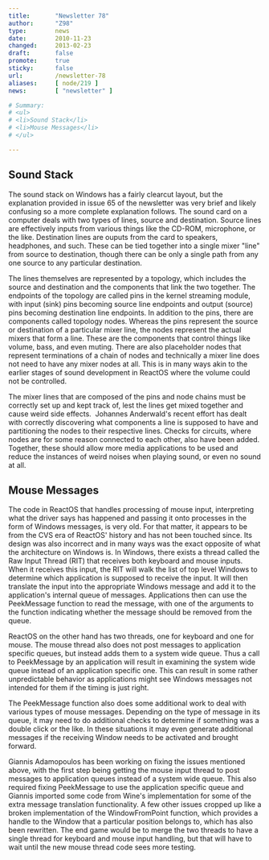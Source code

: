 ```yaml
---
title:       "Newsletter 78"
author:      "Z98"
type:        news
date:        2010-11-23
changed:     2013-02-23
draft:       false
promote:     true
sticky:      false
url:         /newsletter-78
aliases:     [ node/219 ]
news:        [ "newsletter" ]

# Summary:
# <ul>
# <li>Sound Stack</li>
# <li>Mouse Messages</li>
# </ul>

---
```

<h2>Sound Stack<br /></h2>
<p>The sound stack on Windows has a fairly clearcut layout, but the explanation provided in issue 65 of the newsletter was very brief and likely confusing so a more complete explanation follows.  The sound card on a computer deals with two types of lines, source and destination.  Source lines are effectively inputs from various things like the CD-ROM, microphone, or the like.  Destination lines are ouputs from the card to speakers, headphones, and such.  These can be tied together into a single mixer "line" from source to destination, though there can be only a single path from any one source to any particular destination.</p>
<p>The lines themselves are represented by a topology, which includes the source and destination and the components that link the two together.  The endpoints of the topology are called pins in the kernel streaming module, with input (sink) pins becoming source line endpoints and output (source) pins becoming destination line endpoints.  In addition to the pins, there are components called topology nodes.  Whereas the pins represent the source or destination of a particular mixer line, the nodes represent the actual mixers that form a line.  These are the components that control things like volume, bass, and even muting.  There are also placeholder nodes that represent terminations of a chain of nodes and technically a mixer line does not need to have any mixer nodes at all.  This is in many ways akin to the earlier stages of sound development in ReactOS where the volume could not be controlled.</p>
<p>The mixer lines that are composed of the pins and node chains must be correctly set up and kept track of, lest the lines get mixed together and cause weird side effects.&nbsp;  Johannes Anderwald's recent effort has dealt with correctly discovering what components a line is supposed to have and partitioning the nodes to their respective lines.  Checks for circuits, where nodes are for some reason connected to each other, also have been added.  Together, these should allow more media applications to be used and reduce the instances of weird noises when playing sound, or even no sound at all.</p>
<h2>Mouse Messages</h2>
<p>The code in ReactOS that handles processing of mouse input, interpreting what the driver says has happened and passing it onto processes in the form of Windows messages, is very old.  For that matter, it appears to be from the CVS era of ReactOS' history and has not been touched since.  Its design was also incorrect and in many ways was the exact opposite of what the architecture on Windows is.  In Windows, there exists a thread called the Raw Input Thread (RIT) that receives both keyboard and mouse inputs.  When it receives this input, the RIT will walk the list of top level Windows to determine which application is supposed to receive the input.  It will then translate the input into the appropriate Windows message and add it to the application's internal queue of messages.  Applications then can use the PeekMessage function to read the message, with one of the arguments to the function indicating whether the message should be removed from the queue.</p>
<p>ReactOS on the other hand has two threads, one for keyboard and one for mouse.  The mouse thread also does not post messages to application specific queues, but instead adds them to a system wide queue.  Thus a call to PeekMessage by an application will result in examining the system wide queue instead of an application specific one.  This can result in some rather unpredictable behavior as applications might see Windows messages not intended for them if the timing is just right.</p>
<p>The PeekMessage function also does some additional work to deal with various types of mouse messages.  Depending on the type of message in its queue, it may need to do additional checks to determine if something was a double click or the like.  In these situations it may even generate additional messages if the receiving Window needs to be activated and brought forward.</p>
<p>Giannis Adamopoulos has been working on fixing the issues mentioned above, with the first step being getting the mouse input thread to post messages to application queues instead of a system wide queue.  This also required fixing PeekMessage to use the application specific queue and Giannis imported some code from Wine's implementation for some of the extra message translation functionality.  A few other issues cropped up like a broken implementation of the WindowFromPoint function, which provides a handle to the Window that a particular position belongs to, which has also been rewritten.  The end game would be to merge the two threads to have a single thread for keyboard and mouse input handling, but that will have to wait until the new mouse thread code sees more testing.</p>
<p>&nbsp;</p>
